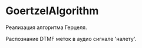 # GoertzelAlgorithm

Реализация алгоритма Герцеля.

Распознание DTMF меток в аудио сигнале 'налету'.
